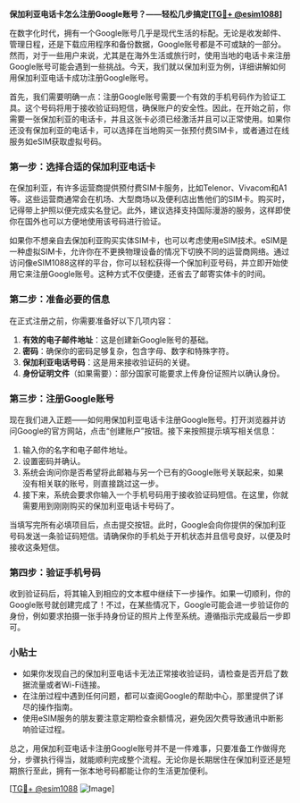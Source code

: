 **保加利亚电话卡怎么注册Google账号？——轻松几步搞定[[TG💪+ @esim1088](https://t.me/s/esim1088)]**

在数字化时代，拥有一个Google账号几乎是现代生活的标配。无论是收发邮件、管理日程，还是下载应用程序和备份数据，Google账号都是不可或缺的一部分。然而，对于一些用户来说，尤其是在海外生活或旅行时，使用当地的电话卡来注册Google账号可能会遇到一些挑战。今天，我们就以保加利亚为例，详细讲解如何用保加利亚电话卡成功注册Google账号。

首先，我们需要明确一点：注册Google账号需要一个有效的手机号码作为验证工具。这个号码将用于接收验证码短信，确保账户的安全性。因此，在开始之前，你需要一张保加利亚的电话卡，并且这张卡必须已经激活并且可以正常使用。如果你还没有保加利亚的电话卡，可以选择在当地购买一张预付费SIM卡，或者通过在线服务如eSIM获取虚拟号码。

### 第一步：选择合适的保加利亚电话卡

在保加利亚，有许多运营商提供预付费SIM卡服务，比如Telenor、Vivacom和A1等。这些运营商通常会在机场、大型商场以及便利店出售他们的SIM卡。购买时，记得带上护照以便完成实名登记。此外，建议选择支持国际漫游的服务，这样即使你在国外也可以方便地使用该号码进行验证。

如果你不想亲自去保加利亚购买实体SIM卡，也可以考虑使用eSIM技术。eSIM是一种虚拟SIM卡，允许你在不更换物理设备的情况下切换不同的运营商网络。通过访问像eSIM1088这样的平台，你可以轻松获得一个保加利亚号码，并立即开始使用它来注册Google账号。这种方式不仅便捷，还省去了邮寄实体卡的时间。

### 第二步：准备必要的信息

在正式注册之前，你需要准备好以下几项内容：

1. **有效的电子邮件地址**：这是创建新Google账号的基础。
2. **密码**：确保你的密码足够复杂，包含字母、数字和特殊字符。
3. **保加利亚电话号码**：这是用来接收验证码的关键。
4. **身份证明文件**（如果需要）：部分国家可能要求上传身份证照片以确认身份。

### 第三步：注册Google账号

现在我们进入正题——如何用保加利亚电话卡注册Google账号。打开浏览器并访问Google的官方网站，点击“创建账户”按钮。接下来按照提示填写相关信息：

1. 输入你的名字和电子邮件地址。
2. 设置密码并确认。
3. 系统会询问你是否希望将此邮箱与另一个已有的Google账号关联起来，如果没有相关联的账号，则直接跳过这一步。
4. 接下来，系统会要求你输入一个手机号码用于接收验证码短信。在这里，你就需要用到刚刚购买的保加利亚电话卡号码了。

当填写完所有必填项目后，点击提交按钮。此时，Google会向你提供的保加利亚号码发送一条验证码短信。请确保你的手机处于开机状态并且信号良好，以便及时接收这条短信。

### 第四步：验证手机号码

收到验证码后，将其输入到相应的文本框中继续下一步操作。如果一切顺利，你的Google账号就创建完成了！不过，在某些情况下，Google可能会进一步验证你的身份，例如要求拍摄一张手持身份证的照片上传至系统。遵循指示完成最后一步即可。

### 小贴士

- 如果你发现自己的保加利亚电话卡无法正常接收验证码，请检查是否开启了数据流量或者Wi-Fi连接。
- 在注册过程中遇到任何问题，都可以查阅Google的帮助中心，那里提供了详尽的操作指南。
- 使用eSIM服务的朋友要注意定期检查余额情况，避免因欠费导致通讯中断影响验证过程。

总之，用保加利亚电话卡注册Google账号并不是一件难事，只要准备工作做得充分，步骤执行得当，就能顺利完成整个流程。无论你是长期居住在保加利亚还是短期旅行至此，拥有一张本地号码都能让你的生活更加便利。

[[TG💪+ @esim1088](https://t.me/s/esim1088) ![Image](https://i.postimg.cc/4NQfJmqS/Snipaste-2025-05-13-00-14-12.png)]
